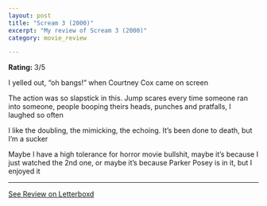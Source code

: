 ```yaml
---
layout: post
title: "Scream 3 (2000)"
excerpt: "My review of Scream 3 (2000)"
category: movie_review

---
```


**Rating:** 3/5

I yelled out, “oh bangs!” when Courtney Cox came on screen

The action was so slapstick in this. Jump scares every time someone ran into someone, people booping theirs heads, punches and pratfalls, I laughed so often

I like the doubling, the mimicking, the echoing. It’s been done to death, but I’m a sucker

Maybe I have a high tolerance for horror movie bullshit, maybe it’s because I just watched the 2nd one, or maybe it’s because Parker Posey is in it, but I enjoyed it

<hr>

[See Review on Letterboxd](https://boxd.it/3PT7tn)
